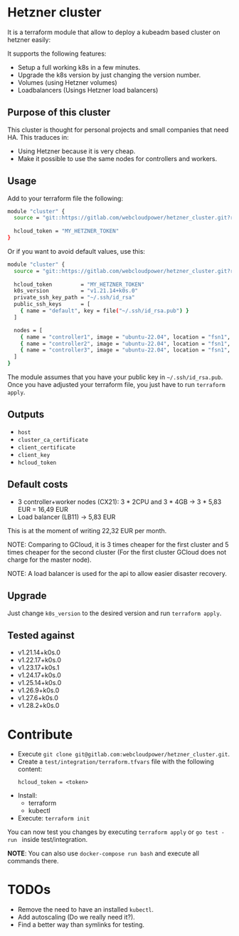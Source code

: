 # Hetzner cluster

It is a terraform module that allow to deploy a kubeadm based cluster on hetzner easily:

It supports the following features:
- Setup a full working k8s in a few minutes.
- Upgrade the k8s version by just changing the version number.
- Volumes (using Hetzner volumes)
- Loadbalancers (Usings Hetzner load balancers)

## Purpose of this cluster
This cluster is thought for personal projects and small companies that need HA. This traduces in:
- Using Hetzner because it is very cheap.
- Make it possible to use the same nodes for controllers and workers.

## Usage
Add to your terraform file the following:
```bash
module "cluster" {             
  source = "git::https://gitlab.com/webcloudpower/hetzner_cluster.git?ref=0.8.0"
    
  hcloud_token = "MY_HETZNER_TOKEN"
}
```

Or if you want to avoid default values, use this:
```bash
module "cluster" {             
  source = "git::https://gitlab.com/webcloudpower/hetzner_cluster.git?ref=0.7.0"
    
  hcloud_token         = "MY_HETZNER_TOKEN"
  k0s_version          = "v1.21.14+k0s.0"
  private_ssh_key_path = "~/.ssh/id_rsa" 
  public_ssh_keys      = [
    { name = "default", key = file("~/.ssh/id_rsa.pub") }
  ]

  nodes = [
    { name = "controller1", image = "ubuntu-22.04", location = "fsn1", server_type = "cx21", role = "controller+worker" },
    { name = "controller2", image = "ubuntu-22.04", location = "fsn1", server_type = "cx21", role = "controller+worker" },
    { name = "controller3", image = "ubuntu-22.04", location = "fsn1", server_type = "cx21", role = "controller+worker" },
  ]
}
```

The module assumes that you have your public key in `~/.ssh/id_rsa.pub`. Once you have adjusted your terraform file, you just have to run `terraform apply`.

## Outputs
* `host`
* `cluster_ca_certificate`
* `client_certificate`
* `client_key`
* `hcloud_token`

## Default costs
* 3 controller+worker nodes (CX21): 3 * 2CPU and 3 * 4GB -> 3 * 5,83 EUR = 16,49 EUR
* Load balancer (LB11) -> 5,83 EUR

This is at the moment of writing 22,32 EUR per month.

NOTE: Comparing to GCloud, it is 3 times cheaper for the first cluster and 5 times cheaper for the second cluster (For the first cluster GCloud does not charge for the master node).

NOTE: A load balancer is used for the api to allow easier disaster recovery.

## Upgrade
Just change `k0s_version` to the desired version and run `terraform apply`.

## Tested against
* v1.21.14+k0s.0 
* v1.22.17+k0s.0
* v1.23.17+k0s.1
* v1.24.17+k0s.0
* v1.25.14+k0s.0
* v1.26.9+k0s.0
* v1.27.6+k0s.0
* v1.28.2+k0s.0

# Contribute
- Execute `git clone git@gitlab.com:webcloudpower/hetzner_cluster.git`.
- Create a `test/integration/terraform.tfvars` file with the following content:
  ```
  hcloud_token = <token>
  ```
- Install:
  * terraform
  * kubectl
- Execute: `terraform init`

You can now test you changes by executing `terraform apply` or `go test -run ` inside test/integration.

**NOTE**: You can also use `docker-compose run bash` and execute all commands there.

# TODOs
* Remove the need to have an installed `kubectl`. 
* Add autoscaling (Do we really need it?).
* Find a better way than symlinks for testing.
